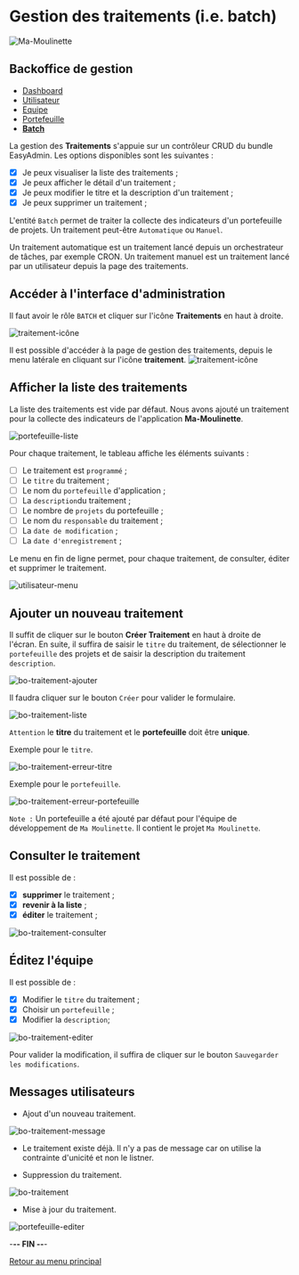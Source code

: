 # Gestion des traitements (i.e. batch)

![Ma-Moulinette](/documentation/ressources/home-000.jpg)

## Backoffice de gestion

* [Dashboard](/documentation/indicateurs.md)
* [Utilisateur](/documentation/utilisateur.md)
* [Equipe](/documentation/equipe.md)
* [Portefeuille](/documentation/portefeuille.md)
* [**Batch**](/documentation/batch.md)

La gestion des **Traitements** s'appuie sur un contrôleur CRUD du bundle EasyAdmin. Les options disponibles sont les suivantes :

* [X] Je peux visualiser la liste des traitements ;
* [X] Je peux afficher le détail d'un traitement ;
* [X] Je peux modifier le titre et la description d'un traitement ;
* [X] Je peux supprimer un traitement ;

L'entité `Batch` permet de traiter la collecte des indicateurs d'un portefeuille de projets. Un traitement peut-être `Automatique` ou `Manuel`.

Un traitement automatique est un traitement lancé depuis un orchestrateur de tâches, par exemple CRON. Un traitement manuel est un traitement lancé par un utilisateur depuis la page des traitements.

## Accéder à l'interface d'administration

Il faut avoir le rôle `BATCH` et cliquer sur l'icône **Traitements** en haut à droite.

![traitement-icône](/documentation/ressources/bo-traitement-000.jpg)

Il est possible d'accéder à la page de gestion des traitements, depuis le menu latérale en cliquant sur l'icône **traitement**.
![traitement-icône](/documentation/ressources/bo-traitement-001.jpg)

## Afficher la liste des traitements

La liste des traitements est vide par défaut. Nous avons ajouté un traitement pour la collecte des indicateurs de l'application **Ma-Moulinette**.

![portefeuille-liste](/documentation/ressources/bo-traitement-002.jpg)

Pour chaque traitement, le tableau affiche les éléments suivants  :

* [ ] Le traitement est `programmé` ;
* [ ] Le `titre` du traitement ;
* [ ] Le nom du `portefeuille` d'application ;
* [ ] La `description`du traitement ;
* [ ] Le nombre de `projets` du portefeuille ;
* [ ] Le nom du `responsable` du traitement ;
* [ ] La `date de modification` ;
* [ ] La `date d'enregistrement` ;

Le menu en fin de ligne permet, pour chaque traitement, de consulter, éditer et supprimer le traitement.

![utilisateur-menu](/documentation/ressources/utilisateur-003.jpg)

## Ajouter un nouveau traitement

Il suffit de cliquer sur le bouton **Créer Traitement** en haut à droite de l'écran. En suite, il suffira de saisir le `titre` du traitement, de sélectionner le `portefeuille` des projets et de saisir la description du traitement `description`.

![bo-traitement-ajouter](/documentation/ressources/bo-traitement-003.jpg)

Il faudra cliquer sur le bouton `Créer` pour valider le formulaire.

![bo-traitement-liste](/documentation/ressources/bo-traitement-004.jpg)

`Attention` le **titre** du traitement et le **portefeuille** doit être **unique**.

Exemple pour le `titre`.

![bo-traitement-erreur-titre](/documentation/ressources/bo-traitement-005.jpg)

Exemple pour le `portefeuille`.

![bo-traitement-erreur-portefeuille](/documentation/ressources/bo-traitement-005a.jpg)

`Note :` Un portefeuille a été ajouté par défaut pour l'équipe de développement de `Ma Moulinette`. Il contient le projet `Ma Moulinette`.

## Consulter le traitement

Il est possible de :

* [x] **supprimer** le traitement ;
* [x] **revenir à la liste** ;
* [x] **éditer** le traitement ;

![bo-traitement-consulter](/documentation/ressources/bo-traitement-006.jpg)

## Éditez l'équipe

Il est possible de :

* [x] Modifier le `titre` du traitement ;
* [x] Choisir un `portefeuille` ;
* [x] Modifier la `description`;

![bo-traitement-editer](/documentation/ressources/bo-traitement-007.jpg)

Pour valider la modification, il suffira de cliquer sur le bouton `Sauvegarder les modifications`.

## Messages utilisateurs

* Ajout d'un nouveau traitement.

![bo-traitement-message](/documentation/ressources/bo-traitement-008.jpg)

* Le traitement existe déjà. Il n'y a pas de message car on utilise la contrainte d'unicité et non le listner.

* Suppression du traitement.

![bo-traitement](/documentation/ressources/bo-traitement-010.jpg)

* Mise à jour du traitement.

![portefeuille-editer](/documentation/ressources/bo-traitement-011.jpg)

-**-- FIN --**-

[Retour au menu principal](/README.md)
